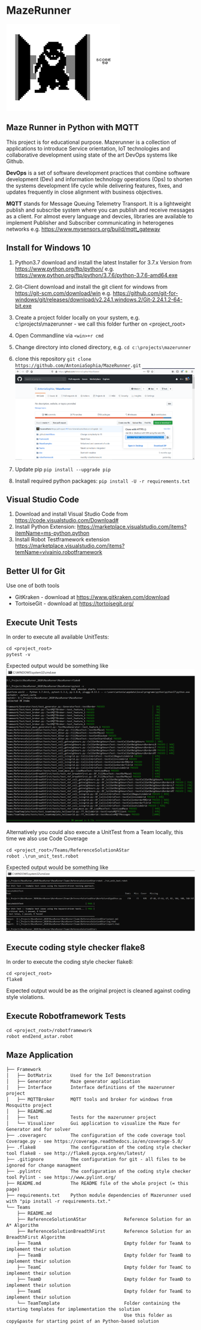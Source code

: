# MazeRunner

![maze](docs/images/3D-monster-maze.png "maze")

## Maze Runner in Python with MQTT
This project is for educational purpose. Mazerunner is a collection of applications to introduce Service orientation, IoT technologies and collaborative development using state of the art DevOps systems like Github. 

**DevOps** is a set of software development practices that combine software development (Dev) and information technology operations (Ops) to shorten the systems development life cycle while delivering features, fixes, and updates frequently in close alignment with business objectives.

**MQTT** stands for Message Queuing Telemetry Transport. It is a lightweight publish and subscribe system where you can publish and receive messages as a client. For almost every language and devcies, libraries are available to implement Publisher and Subscriber communicating in heterogenes networks e.g. https://www.mysensors.org/build/mqtt_gateway


## Install for Windows 10
1. Python3.7
download and install the latest Installer for 3.7.x Version from https://www.python.org/ftp/python/
e.g. https://www.python.org/ftp/python/3.7.6/python-3.7.6-amd64.exe

2. Git-Client
download and install the git client for windows from https://git-scm.com/download/win
e.g. https://github.com/git-for-windows/git/releases/download/v2.24.1.windows.2/Git-2.24.1.2-64-bit.exe

3. Create a project folder locally on your system, e.g. c:\projects\mazerunner - we call this folder further on <project_root>

4. Open Commandline via ```<win>+r cmd```

5. Change directory into cloned directory, e.g. ```cd c:\projects\mazerunner```

6. clone this repository ```git clone https://github.com/AntoniaSophia/MazeRunner.git```
![Clone repo](docs/images/clone_repo.png "Clone Repo")

7. Update pip ```pip install --upgrade pip```

8. Install required python packages: ```pip install -U -r requirements.txt```

## Visual Studio Code 
1. Download and install Visual Studio Code from https://code.visualstudio.com/Download#
2. Install Python Extension: https://marketplace.visualstudio.com/items?itemName=ms-python.python
3. Install Robot Testframework extension https://marketplace.visualstudio.com/items?temName=vivainio.robotframework

## Better UI for Git 
Use one of both tools
- GitKraken - download at https://www.gitkraken.com/download
- TortoiseGit - download at https://tortoisegit.org/

## Execute Unit Tests
In order to execute all available UnitTests: 
```
cd <project_root> 
pytest -v
```

Expected output would be something like ![UnitTest](docs/images/pytest_example.png "UnitTest")


Alternatively you could also execute a UnitTest from a Team locally, this time we also use Code Coverage
```
cd <project_root>/Teams/ReferenceSolutionAStar
robot .\run_unit_test.robot 
```

Expected output would be something like ![UnitTest with Coverage](docs/images/pytest_example_coverage.png "UnitTest with Coverage")

## Execute coding style checker flake8
In order to execute the coding style checker flake8:
```
cd <project_root>
flake8
```
Expected output would be <empty> as the original project is cleaned against coding style violations.

## Execute Robotframework Tests
```
cd <project_root>/robotframework
robot end2end_astar.robot
```


## Maze Application 
```
├── Framework           
│   ├── DotMatrix       Used for the IoT Demonstration 
│   ├── Generator       Maze generator application
│   ├── Interface       Interface definitions of the mazerunner project
│   ├── MQTTBroker      MQTT tools and broker for windows from Mosquitto project
│   ├── README.md
│   ├── Test            Tests for the mazerunner project
│   └── Visualizer      Gui application to visualize the Maze for Generator and for solver
├── .coveragerc         The configuration of the code coverage tool Coverage.py - see https://coverage.readthedocs.io/en/coverage-5.0/
├── .flake8             The configuration of the coding style checker tool flake8 - see http://flake8.pycqa.org/en/latest/ 
├── .gitignore          The configuration for git - all files to be ignored for change managment
├── .pylintrc           The configuration of the coding style checker tool Pylint - see https://www.pylint.org/ 
├── README.md           The README file of the whole project (= this page)
├── requirements.txt    Python module dependencies of Mazerunner used with "pip install -r requirements.txt."
└── Teams
    ├── README.md
    ├── ReferenceSolutionAStar              Reference Solution for an A* Algorithm
    ├── ReferenceSolutionBreadthFirst       Reference Solution for an BreadthFirst Algorithm
    ├── TeamA                               Empty folder for TeamA to implement their solution
    ├── TeamB                               Empty folder for TeamB to implement their solution
    ├── TeamC                               Empty folder for TeamC to implement their solution
    ├── TeamD                               Empty folder for TeamD to implement their solution
    ├── TeamE                               Empty folder for TeamE to implement their solution
    └── TeamTemplate                        Folder containing the starting templates for implementation the solution
                                            Use this folder as copy&paste for starting point of an Python-based solution
```